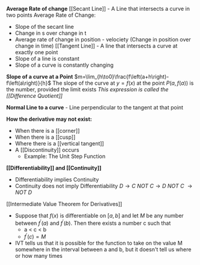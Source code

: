 **Average Rate of change**
[[Secant Line]] - A Line that intersects a curve in two points
Average Rate of Change:
- Slope of the secant line
- Change in s over change in t
- Average rate of change in position - velociety
  (Change in position over change in time)
[[Tangent Line]] - A line that intersects a curve at exactly one point
- Slope of a line is constant
- Slope of a curve is constantly changing

**Slope of a curve at a Point**
$m=\lim_{h\to0}\frac{f\left(a+h\right)-f\left(a\right)}{h}$
The slope of the curve at $y=f\left(x\right)$  at the point $P\left(a,f\left(a\right)\right)$ is the number, provided the limit exists
*This expression is called the [[Difference Quotient]]*

**Normal Line to a curve** - Line perpendicular to the tangent at that point

**How the derivative may not exist:**
- When there is a [[corner]]
- When there is a [[cusp]]
- Where there is a [[vertical tangent]]
- A [[Discontinuity]] occurs 
	- Example: The Unit Step Function

**[[Differentiability]] and [[Continuity]]**
- Differentiability implies Continuity
- Continuity does not imply Differentiability
$D\longrightarrow{}C$
$NOT$ $C\longrightarrow{}D$
$NOT$ $C$ $\longrightarrow{}NOT$ $D$

[[Intermediate Value Theorem for Derivatives]]
- Suppose that $f\left(x\right)$ is differentiable on $\left\lbrack a,b\right\rbrack$ and let $M$ be any number between $f^{\prime}\left(a\right)$ and $f^{\prime}\left(b\right)$. Then there exists a number c such that
	- a < c < b
	- $f^{\prime}\left(c\right)=M$
- IVT tells us that it is possible for the function to take on the value M somewhere in the interval between a and b, but it doesn't tell us where or how many times

